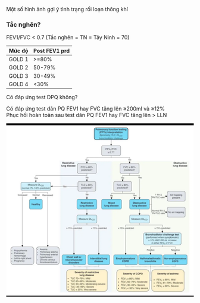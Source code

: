 Một số hình ảnh gợi ý tình trạng rối loạn thông khí

### Tắc nghẽn?

FEV1/FVC < 0.7 (Tắc nghẽn = TN = Tây Ninh = 70)

| Mức độ | Post FEV1 prd |
| ------ | ------------- |
| GOLD 1 | >=80%         |
| GOLD 2 | 50-79%        |
| GOLD 3 | 30-49%        |
| GOLD 4 | <30%          |

Có đáp ứng test DPQ không?

Có đáp ứng test dãn PQ FEV1 hay FVC tăng lên ≥200ml và ≥12%  
Phục hồi hoàn toàn sau test dãn PQ FEV1 hay FVC tăng lên > LLN

![Hô hấp kí-20240708183118647.webp](../200%20FILES/201%20Image/H%C3%B4%20h%E1%BA%A5p%20k%C3%AD-20240708183118647.webp)